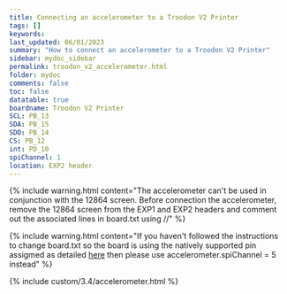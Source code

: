 ```yaml
---
title: Connecting an accelerometer to a Troodon V2 Printer
tags: []
keywords: 
last_updated: 06/01/2023
summary: "How to connect an accelerometer to a Troodon V2 Printer"
sidebar: mydoc_sidebar
permalink: troodon_v2_accelerometer.html
folder: mydoc
comments: false
toc: false
datatable: true
boardname: Troodon V2 Printer
SCL: PB_13
SDA: PB_15
SDO: PB_14
CS: PB_12
int: PD_10
spiChannel: 1
location: EXP2 header
---
```


{% include warning.html content="The accelerometer can't be used in conjunction with the 12864 screen. Before connection the accelerometer, remove the 12864 screen from the EXP1 and EXP2 headers and comment out the associated lines in board.txt using //" %}

{% include warning.html content="If you haven't followed the instructions to change board.txt so the board is using the natively supported pin assigmed as detailed [here](troodon_v2_firmware_adjustment.html) then please use accelerometer.spiChannel = 5 instead" %}

{% include custom/3.4/accelerometer.html %}
